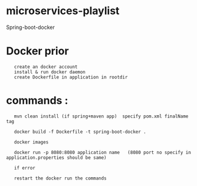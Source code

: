 # microservices-playlist
Spring-boot-docker

# Docker prior 
       create an docker account
       install & run docker daemon
       create Dockerfile in application in rootdir
       
# commands :
       mvn clean install (if spring+maven app)  specify pom.xml finalName tag
       
       docker build -f Dockerfile -t spring-boot-docker .
       
       docker images
       
       docker run -p 8080:8080 application name   (8080 port no specify in application.properties should be same)
       
       if error
       
       restart the docker run the commands
